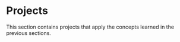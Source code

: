 # Projects

This section contains projects that apply the concepts learned in the previous sections.
